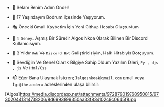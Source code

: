 - 👋 Selam Benim Adım Önder!

- 🔱 17 Yaşındayım Bodrum ilçesinde Yaşıyorum.

- 🎭 Önceki Gmail Kaybetim İçin Yeni Githup Hesabı Oluşturdum

- 👀 `4 Seneyi` Aşmış Bir Süredir Algos Nkoa Olarak Bilinen Bir Discord Kullanıcısıyım.

- 🌱 2 Yıldır `Web` Ve `Discord Bot` Geliştiricisiyim, Halk Hitabıyla Botçuyum.

- 💞️ Sevdiğim Ve Genel Olarak Bilgiye Sahip Oldum Yazılım Dileri,
`Py , djs , js` Ve `Html/Css`

- 📫 Eğer Bana Ulaşmak İsteren;
》`algosnkoa4@gmail.com` gmail veya ` İg:@the.onderx ` adreslerinden ulaşa bilirsin

[Algos]https://media.discordapp.net/attachments/972879019768950815/973020441314738206/8d6993899350aa33f834102c9c0645f8.jpg

